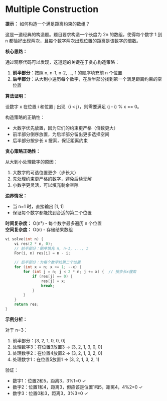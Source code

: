 # Multiple Construction

**提示：** 如何构造一个满足距离约束的数组？

这是一道经典的构造题。题目要求构造一个长度为 2n 的数组，使得每个数字 1 到 n 都恰好出现两次，且每个数字两次出现位置的距离是该数字的倍数。

**核心思路：**

通过观察代码可以发现，这道题的关键在于贪心构造策略：
1. **前半部分**：按照 n, n-1, n-2, ..., 1 的顺序填充前 n 个位置
2. **后半部分**：从大到小遍历每个数字，在后半部分找到第一个满足距离约束的空位置

**算法证明：**

设数字 x 在位置 i 和位置 j 出现（i < j），则需要满足 (j - i) % x == 0。

构造策略的正确性：
- 大数字优先放置，因为它们的约束更严格（倍数更大）
- 前半部分倒序放置，为后半部分留出更多选择空间
- 后半部分按步长 x 搜索，保证距离约束

**贪心策略正确性：**

从大到小处理数字的原因：
1. 大数字的可选位置更少（步长大）
2. 先处理约束更严格的数字，避免后续无解
3. 小数字更灵活，可以填充剩余空隙

**边界情况：**
- 当 n=1 时，直接输出 [1, 1]
- 保证每个数字都能找到合适的第二个位置

**时间复杂度：** O(n²) - 每个数字最多遍历 n 个位置  
**空间复杂度：** O(n) - 存储结果数组

```cpp
vi solve(int n) {
    vi res(2 * n, 0);
    // 前半部分：倒序填充 n, n-1, ..., 1
    For(i, n) res[i] = n - i;
    
    // 后半部分：为每个数字找第二个位置
    for (int x = n; x >= 1; --x) {
        for (int j = n; j < 2 * n; j += x) {  // 按步长x搜索
            if (res[j] == 0) {
                res[j] = x;
                break;
            }
        }
    }
    return res;
}
```

**示例分析：**

对于 n=3：
1. 前半部分：[3, 2, 1, 0, 0, 0]
2. 处理数字3：在位置3放置3 → [3, 2, 1, 3, 0, 0]
3. 处理数字2：在位置4放置2 → [3, 2, 1, 3, 2, 0]
4. 处理数字1：在位置5放置1 → [3, 2, 1, 3, 2, 1]

验证：
- 数字1：位置2和5，距离3，3%1=0 ✓
- 数字2：位置1和4，距离3，但应该是位置1和5，距离4，4%2=0 ✓
- 数字3：位置0和3，距离3，3%3=0 ✓